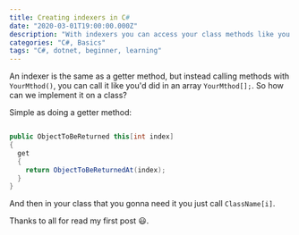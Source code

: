 ```yaml
---
title: Creating indexers in C#
date: "2020-03-01T19:00:00.000Z"
description: "With indexers you can access your class methods like you access a value in an Array"
categories: "C#, Basics"
tags: "C#, dotnet, beginner, learning"
---
```


An indexer is the same as a getter method, but instead calling methods with ` YourMthod() `, you can call it like you'd did in an array ` YourMthod[]; `.
So how can we implement it on a class?

Simple as doing a getter method:

```csharp

public ObjectToBeReturned this[int index]
{
  get
  {
    return ObjectToBeReturnedAt(index);
  }
}

```

And then in your class that you gonna need it you just call `ClassName[i]`.

Thanks to all for read my first post 😃.
